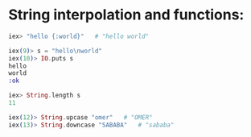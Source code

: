 # String interpolation and functions:
```elixir
iex> "hello {:world}"   # "hello world"

iex(9)> s = "hello\nworld"
iex(10)> IO.puts s
hello
world
:ok

iex> String.length s
11

iex(12)> String.upcase "omer"   # "OMER"
iex(13)> String.downcase "SABABA"   # "sababa"

```